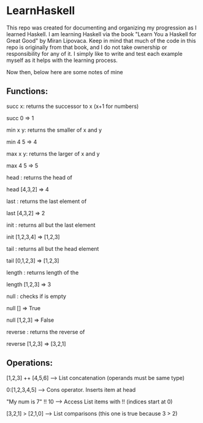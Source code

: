 # LearnHaskell
This repo was created for documenting and organizing my progression 
as I learned Haskell. I am learning Haskell via the book "Learn You 
a Haskell for Great Good" by Miran Lipovaca. Keep in mind that much 
of the code in this repo is originally from that book, and I do not 
take ownership or responsibility for any of it. I simply like to 
write and test each example myself as it helps with the learning process.

Now then, below here are some notes of mine

Functions:
-----------------
succ x: returns the successor to x (x+1 for numbers)

succ 0 => 1

min x y: returns the smaller of x and y

min 4 5 => 4

max x y: returns the larger of x and y

max 4 5 => 5

head <list>: returns the head of <list>

head [4,3,2] => 4

last <list>: returns the last element  of <list>

last [4,3,2] => 2

init <list>: returns all but the last element 

init [1,2,3,4] => [1,2,3]

tail <list>: returns all but the head element

tail [0,1,2,3] => [1,2,3]

length <list>: returns length of the <list>

length [1,2,3] => 3

null <list>: checks if <list> is empty

null [] => True

null [1,2,3] => False

reverse <list>: returns the reverse of <list>

reverse [1,2,3] => [3,2,1]






Operations:
-----------------
[1,2,3] ++ [4,5,6] --> List concatenation (operands must be same type)

0:[1,2,3,4,5] --> Cons operator. Inserts item at head

"My num is 7" !! 10 --> Access List items with !! (indices start at 0)

[3,2,1] > [2,1,0] --> List comparisons (this one is true because 3 > 2)

